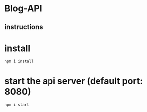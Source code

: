 # Blog-API


## instructions

# install

    npm i install
    
    
# start the api server (default port: 8080)

    npm i start
